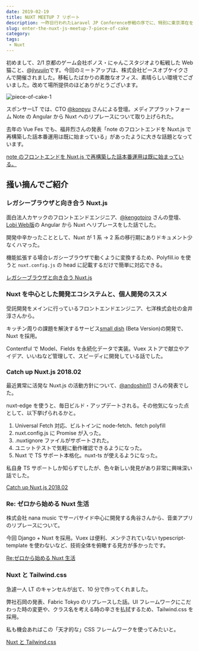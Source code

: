 ```yaml
---
date: 2019-02-19
title: NUXT MEETUP 7 リポート
description: 一昨日行われたLaravel JP Conference参戦の序でに、特別に東京滞在を延長！Nuxt Meetup #7に参戦しました。会議室を提供いただいた株式会社ピースオブケイク様、この度はありがとうございました。
slug: enter-the-nuxt-js-meetup-7-piece-of-cake
category: 
tags: 
 - Nuxt
---
```


初めまして、2/1 京都のゲーム会社ポノス・にゃんこスタジオより転戦した Web 猫こと、[@jiyuujin](https://twitter.com/jiyuujinlab)です。今回のミートアップは、株式会社ピースオブケイクさんで開催されました。移転したばかりの素敵なオフィス、素晴らしい環境でございました。改めて場所提供のほどありがとうございます。

![piece-of-cake-1](//images.ctfassets.net/gzkue3szf85p/4cRUvWC0FgbMuGzwMSI5my/a8f38db4842e3db0eaa47096f88f1732/IMG_0204.JPG)

スポンサーLT では、CTO [@konpyu](https://twitter.com/konpyu) さんによる登壇。メディアプラットフォーム Note の Angular から Nuxt へのリプレースについて取り上げられた。

去年の Vue Fes でも、福井烈さんの発表「note のフロントエンドを Nuxt.js で再構築した話本番運用は既に始まっている」があったように大きな話題となっています。

<a class="link-preview" href="https://vuefes.jp/speakers/fukuiretu/">note のフロントエンドを Nuxt.js で再構築した話本番運用は既に始まっている。</a>

## 掻い摘んでご紹介

### レガシーブラウザと向き合う Nuxt.js

面白法人カヤックのフロントエンドエンジニア、[@kengotoiro](http://twitter.com/kengotoiro) さんの登壇、[Lobi Web版](https://web.lobi.co/)の Angular から Nuxt へリプレースをした話でした。

開発中辛かったこととして、Nuxt が 1 系 → 2 系の移行期にありドキュメント少なくハマった。

機能拡張する場合レガシーブラウザで動くように変換するため、Polyfill.io を使うと `nuxt.config.js` の head に記載するだけで簡単に対応できる。

<a class="link-preview" href="https://slides.com/kengooowaki/nuxt-js/#/">レガシーブラウザと向き合う Nuxt.js</a>

### Nuxt を中心とした開発エコシステムと、個人開発のススメ

受託開発をメインに行っているフロントエンドエンジニア、七洋株式会社の金井淳さんから。

キッチン周りの課題を解決するサービス[small dish](https://smalldish.jp) (Beta Version)の開発で、Nuxt を採用。

Contentful で Model、Fields を永続化データで実装。Vuex ストアで献立やアイデア、いいねなど管理して、スピーディに開発している話でした。

### Catch up Nuxt.js 2018.02

最近異常に活発な Nuxt.js の活動方針について、[@andoshin11](https://twitter.com/andoshin11) さんの発表でした。

nuxt-edge を使うと、毎日ビルド・アップデートされる。その他気になった点として、以下挙げられるかと。

1. Universal Fetch 対応、ビルトインに node-fetch、fetch polyfill
2. nuxt.config.js に Promise が入った。
3. .nuxtignore ファイルがサポートされた。
4. ユニットテストで気軽に動作確認できるようになった。
5. Nuxt で TS サポート本格化。nuxt-ts が使えるようになった。

私自身 TS サポートしか知らずでしたが、色々新しい発見があり非常に興味深い話でした。

<a class="link-preview" href="https://speakerdeck.com/andoshin11/catch-up-nuxt-dot-js-2019-dot-02">Catch up Nuxt.js 2018.02</a>

### Re: ゼロから始める Nuxt 生活

株式会社 nana music でサーバサイド中心に開発する角谷さんから、音楽アプリのリプレースについて。

今回 Django + Nuxt を採用。Vuex は便利、メンテされていない typescript-template を使わないなど、技術全体を俯瞰する見方が多かったです。

<a class="link-preview" href="https://speakerdeck.com/xkxaxkx/re-zerokarashi-merunuxtsheng-huo">Re:ゼロから始める Nuxt 生活</a>

### Nuxt と Tailwind.css

急遽一人 LT のキャンセルが出て、10 分で作ってくれました。

弊社石岡の発表、Fabric Tokyo のリプレースした話。UI フレームワークにこだわった時の変更や、クラス名を考える時の辛さを払拭するため、Tailwind.css を採用。

私も機会あればこの「天才的な」CSS フレームワークを使ってみたいと。

<a class="link-preview" href="https://slides.com/masaakikunsan/deck#/">Nuxt と Tailwind.css</a>
